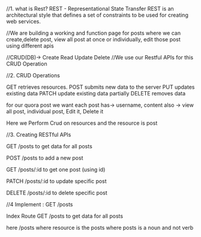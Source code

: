//1. what is Rest?
REST - Representational State Transfer
REST is an architectural style that defines a set of constraints to be used for creating web services.

//We are building a working and function page for posts  where we can create,delete post,
view all post at once or individually, edit those post using different apis

//CRUD(DB)-> Create Read Update Delete
//We use our Restful APIs for this CRUD Operation


//2. CRUD Operations

GET retrieves resources.
POST submits new data to the server
PUT updates existing data
PATCH update existing data partially
DELETE removes data

for our quora post we want 
each post has-> username, content
also -> view all post, individual post, Edit it, Delete it

Here we Perform Crud on resources and the resource is post

//3. Creating RESTful APIs

GET     /posts          to get data for all posts

POST    /posts          to add a new post

GET     /posts/:id      to get one post (using id)

PATCH   /posts/:id      to update specific post

DELETE   /posts/:id     to delete specific post



//4 Implement : GET /posts

Index Route
GET      /posts      to get data for all posts

here /posts   where resource is the posts
where posts is a noun and not verb












